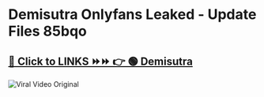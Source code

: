 
 # Demisutra Onlyfans Leaked - Update Files 85bqo

## <h2><a href="https://clipsfans.com/Demisutra&ref=git">🔗 Click to LINKS ⏩⏩ 👉 🟢 Demisutra </a></h2>

<a href="https://clipsfans.com/Demisutra&ref=git" rel="nofollow" data-target="animated-image.originalLink"><img src="https://i.ibb.co.com/xMMVF88/686577567.gif" alt="Viral Video Original" style="max-width: 100%; display: inline-block;" data-target="animated-image.originalImage"></a>

